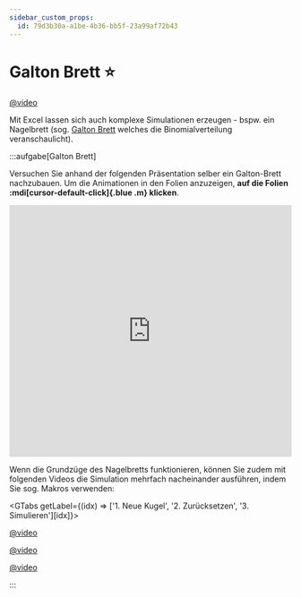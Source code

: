 ```yaml
---
sidebar_custom_props:
  id: 79d3b30a-a1be-4b36-bb5f-23a99af72b43
---
```

# Galton Brett ⭐

[@video](./images/galton.mp4)


Mit Excel lassen sich auch komplexe Simulationen erzeugen - bspw. ein Nagelbrett (sog. [Galton Brett](https://de.wikipedia.org/wiki/Galtonbrett) welches die Binomialverteilung veranschaulicht).

:::aufgabe[Galton Brett]
<Answer type="state" webKey="cad8019c-8818-461f-8a8e-8d643e0d96c6" />

Versuchen Sie anhand der folgenden Präsentation selber ein Galton-Brett nachzubauen. Um die Animationen in den Folien anzuzeigen, **auf die Folien :mdi[cursor-default-click]{.blue .m} klicken**.

<iframe src="https://erzbe-my.sharepoint.com/personal/balthasar_hofer_gbsl_ch/_layouts/15/Doc.aspx?sourcedoc={1f805758-5191-411e-9a59-249bbb1e4074}&amp;action=embedview&amp;wdAr=1.7777777777777777" width="100%" height="450px" frameborder="0">Dies ist ein eingebettetes <a target="_blank" href="https://office.com">Microsoft Office</a>-Dokument, unterstützt von <a target="_blank" href="https://office.com/webapps">Office</a>.</iframe>


Wenn die Grundzüge des Nagelbretts funktionieren, können Sie zudem mit folgenden Videos die Simulation mehrfach nacheinander ausführen, indem Sie sog. Makros verwenden:

<GTabs getLabel={(idx) => ['1. Neue Kugel', '2. Zurücksetzen', '3. Simulieren'][idx]}>

[@video](./images/1_makro_neue_kugel.mp4)

[@video](./images/2_makro_reset.mp4)

[@video](./images/3_makro_run.mp4)

</GTabs>

<Answer type="text" webKey="ef462ebe-b1e7-487f-98d5-40aa61ebae49" />
:::